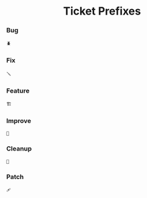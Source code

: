 
<div align = center>

# Ticket Prefixes

</div>

### Bug

```
🪲 
```

### Fix

```
🪛 
```

### Feature

```
🏗 
```

### Improve

```
🔨 
```

### Cleanup

```
🧹 
```

### Patch

```
🩹 
```

<br>
